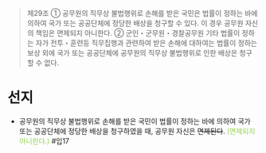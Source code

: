 > 제29조
> ① 공무원의 직무상 불법행위로 손해를 받은 국민은 법률이 정하는 바에 의하여 국가 또는 공공단체에 정당한 배상을 청구할 수 있다. 이 경우 공무원 자신의 책임은 면제되지 아니한다.
> ② 군인・군무원・경찰공무원 기타 법률이 정하는 자가 전투・훈련등 직무집행과 관련하여 받은 손해에 대하여는 법률이 정하는 보상 외에 국가 또는 공공단체에 공무원의 직무상 불법행위로 인한 배상은 청구할 수 없다.

# 선지
- 공무원의 직무상 불법행위로 손해를 받은 국민이 법률이 정하는 바에 의하여 국가 또는 공공단체에 정당한 배상을 청구하였을 때, 공무원 자신은 ~~면제된다~~. <font color="#92d050">(면제되지 아니한다.)</font> #입17